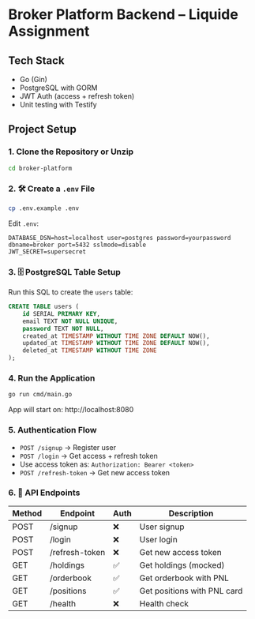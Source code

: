 # Broker Platform Backend – Liquide Assignment

##  Tech Stack
- Go (Gin)
- PostgreSQL with GORM
- JWT Auth (access + refresh token)
- Unit testing with Testify

##  Project Setup

### 1.  Clone the Repository or Unzip
```bash
cd broker-platform
```

### 2. 🛠 Create a `.env` File
```bash
cp .env.example .env
```

Edit `.env`:
```
DATABASE_DSN=host=localhost user=postgres password=yourpassword dbname=broker port=5432 sslmode=disable
JWT_SECRET=supersecret
```

### 3. 🗄️ PostgreSQL Table Setup

Run this SQL to create the `users` table:
```sql
CREATE TABLE users (
    id SERIAL PRIMARY KEY,
    email TEXT NOT NULL UNIQUE,
    password TEXT NOT NULL,
    created_at TIMESTAMP WITHOUT TIME ZONE DEFAULT NOW(),
    updated_at TIMESTAMP WITHOUT TIME ZONE DEFAULT NOW(),
    deleted_at TIMESTAMP WITHOUT TIME ZONE
);
```

### 4.  Run the Application
```bash
go run cmd/main.go
```

App will start on: http://localhost:8080

### 5.  Authentication Flow
- `POST /signup` → Register user
- `POST /login` → Get access + refresh token
- Use access token as: `Authorization: Bearer <token>`
- `POST /refresh-token` → Get new access token

### 6. 📘 API Endpoints

| Method | Endpoint         | Auth | Description                  |
|--------|------------------|------|------------------------------|
| POST   | /signup          | ❌   | User signup                  |
| POST   | /login           | ❌   | User login                   |
| POST   | /refresh-token   | ❌   | Get new access token         |
| GET    | /holdings        | ✅   | Get holdings (mocked)        |
| GET    | /orderbook       | ✅   | Get orderbook with PNL       |
| GET    | /positions       | ✅   | Get positions with PNL card  |
| GET    | /health          | ❌   | Health check                 |
